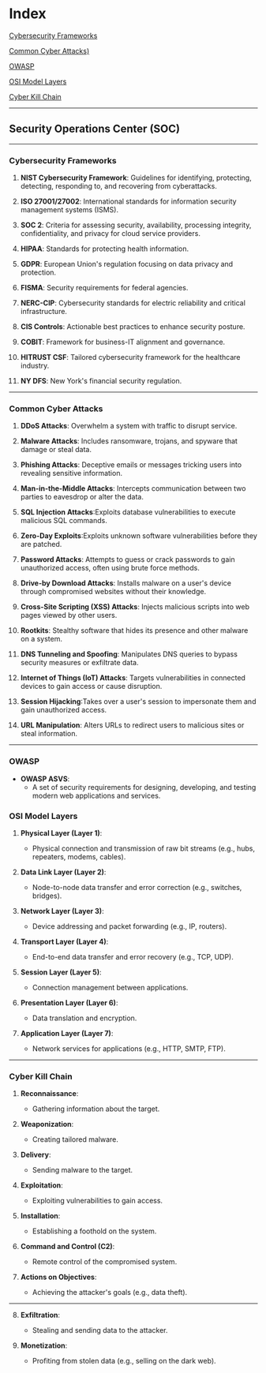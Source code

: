 # Index
[Cybersecurity Frameworks](#Cybersecurity-Frameworks)

[Common Cyber Attacks)](#Common-Cyber-Attacks)

[OWASP](#owasp)

[OSI Model Layers](#osi-model-layers)

[Cyber Kill Chain](#cyber-kill-chain)

---
## Security Operations Center (SOC)
---

### Cybersecurity Frameworks

1. **NIST Cybersecurity Framework**: Guidelines for identifying, protecting, detecting, responding to, and recovering from cyberattacks.

2. **ISO 27001/27002**: International standards for information security management systems (ISMS).

3. **SOC 2**: Criteria for assessing security, availability, processing integrity, confidentiality, and privacy for cloud service providers.

4. **HIPAA**: Standards for protecting health information.

5. **GDPR**: European Union's regulation focusing on data privacy and protection.

6. **FISMA**: Security requirements for federal agencies.

7. **NERC-CIP**: Cybersecurity standards for electric reliability and critical infrastructure.

8. **CIS Controls**: Actionable best practices to enhance security posture.

9. **COBIT**: Framework for business-IT alignment and governance.

10. **HITRUST CSF**: Tailored cybersecurity framework for the healthcare industry.

11. **NY DFS**: New York's financial security regulation.
---

### Common Cyber Attacks

1. **DDoS Attacks**: Overwhelm a system with traffic to disrupt service.

2. **Malware Attacks**: Includes ransomware, trojans, and spyware that damage or steal data.

3. **Phishing Attacks**: Deceptive emails or messages tricking users into revealing sensitive information.

4. **Man-in-the-Middle Attacks**: Intercepts communication between two parties to eavesdrop or alter the data.

5. **SQL Injection Attacks**:Exploits database vulnerabilities to execute malicious SQL commands.

6. **Zero-Day Exploits**:Exploits unknown software vulnerabilities before they are patched.

7. **Password Attacks**: Attempts to guess or crack passwords to gain unauthorized access, often using brute force methods.

8. **Drive-by Download Attacks**: Installs malware on a user's device through compromised websites without their knowledge.

9. **Cross-Site Scripting (XSS) Attacks**: Injects malicious scripts into web pages viewed by other users.

10. **Rootkits**: Stealthy software that hides its presence and other malware on a system.

11. **DNS Tunneling and Spoofing**: Manipulates DNS queries to bypass security measures or exfiltrate data.

12. **Internet of Things (IoT) Attacks**: Targets vulnerabilities in connected devices to gain access or cause disruption.

13. **Session Hijacking**:Takes over a user's session to impersonate them and gain unauthorized access.

14. **URL Manipulation**: Alters URLs to redirect users to malicious sites or steal information.
---

### OWASP

- **OWASP ASVS**: 
  - A set of security requirements for designing, developing, and testing modern web applications and services.

### OSI Model Layers

1. **Physical Layer (Layer 1)**: 
   - Physical connection and transmission of raw bit streams (e.g., hubs, repeaters, modems, cables).

2. **Data Link Layer (Layer 2)**: 
   - Node-to-node data transfer and error correction (e.g., switches, bridges).

3. **Network Layer (Layer 3)**: 
   - Device addressing and packet forwarding (e.g., IP, routers).

4. **Transport Layer (Layer 4)**: 
   - End-to-end data transfer and error recovery (e.g., TCP, UDP).

5. **Session Layer (Layer 5)**: 
   - Connection management between applications.

6. **Presentation Layer (Layer 6)**: 
   - Data translation and encryption.

7. **Application Layer (Layer 7)**: 
   - Network services for applications (e.g., HTTP, SMTP, FTP).
---

### Cyber Kill Chain

1. **Reconnaissance**: 
   - Gathering information about the target.

2. **Weaponization**: 
   - Creating tailored malware.

3. **Delivery**: 
   - Sending malware to the target.

4. **Exploitation**: 
   - Exploiting vulnerabilities to gain access.

5. **Installation**: 
   - Establishing a foothold on the system.

6. **Command and Control (C2)**: 
   - Remote control of the compromised system.

7. **Actions on Objectives**: 
   - Achieving the attacker's goals (e.g., data theft).
---

8. **Exfiltration**: 
   - Stealing and sending data to the attacker.

9. **Monetization**: 
   - Profiting from stolen data (e.g., selling on the dark web).
